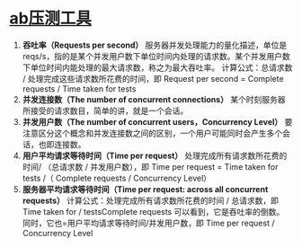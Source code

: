 # [ab压测工具](http://httpd.apache.org/)

1. **吞吐率（Requests per second）**
   服务器并发处理能力的量化描述，单位是reqs/s，指的是某个并发用户数下单位时间内处理的请求数。某个并发用户数下单位时间内能处理的最大请求数，称之为最大吞吐率。
   计算公式：总请求数 / 处理完成这些请求数所花费的时间，即
   Request per second = Complete requests / Time taken for tests
2. **并发连接数（The number of concurrent connections）**
   某个时刻服务器所接受的请求数目，简单的讲，就是一个会话。
3. **并发用户数（The number of concurrent users，Concurrency Level）**
   要注意区分这个概念和并发连接数之间的区别，一个用户可能同时会产生多个会话，也即连接数。
4. **用户平均请求等待时间（Time per request）**
   处理完成所有请求数所花费的时间/ （总请求数 / 并发用户数），即
   Time per request = Time taken for tests /（ Complete requests / Concurrency Level）
5. **服务器平均请求等待时间（Time per request: across all concurrent requests）**
   计算公式：处理完成所有请求数所花费的时间 / 总请求数，即
   Time taken for / testsComplete requests
   可以看到，它是吞吐率的倒数。
   同时，它也=用户平均请求等待时间/并发用户数，即
   Time per request / Concurrency Level